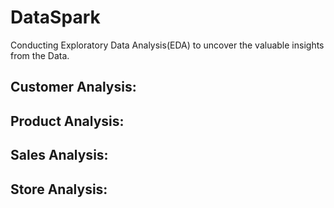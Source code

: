 # **DataSpark**
Conducting Exploratory Data Analysis(EDA) to uncover the valuable insights from the Data.

## Customer Analysis:

## Product Analysis:

## Sales Analysis:


## Store Analysis:
